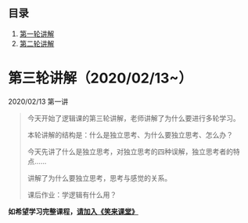 
## 目录

1. [第一轮讲解](beyond-feelings-round1.md)
2. [第二轮讲解](beyond-feelings-round2.md)

# 第三轮讲解（2020/02/13~）

2020/02/13 第一讲

> 今天开始了逻辑课的第三轮讲解，老师讲解了为什么要进行多轮学习。
>
> 本轮讲解的结构是：什么是独立思考、为什么要独立思考、怎么办？
> 
> 今天先讲了什么是独立思考，对独立思考的四种误解，独立思考者的特点……
>
> 讲解了为什么要独立思考，思考与感觉的关系。
>
> 课后作业：学逻辑有什么用？

**如希望学习完整课程，[请加入《笑来课堂》](xiaolai-class.md)**
